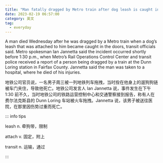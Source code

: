 ```yaml
---
title: "Man fatally dragged by Metro train after dog leash is caught in doors"
date: 2023-02-19 06:57:00
category: 英文
tag:
  - everyday
---
```


A man died Wednesday after he was dragged by a Metro train when a dog’s leash that was attached to him became caught in the doors, transit officials said. Metro spokesman Ian Jannetta said the incident occurred shortly before 1:30 p.m., when Metro’s Rail Operations Control Center and transit police received a report of a person being dragged by a train at the Dunn Loring station in Fairfax County. Jannetta said the man was taken to a hospital, where he died of his injuries.

地铁公司官员说，一名男子周三被一列地铁列车拖拽，当时拴在他身上的遛狗狗链被车门夹住，导致他死亡。地铁公司发言人 Ian Jannetta 说，事件发生在下午 1:30 前不久，当时地铁公司的铁路运营控制中心和交通警察接到报告，称有人在费尔法克斯县的 Dunn Loring 车站被火车拖拽。Jannetta 说，该男子被送往医院，在那里因伤势过重而死亡。

::: info tips

leash n. 牵狗带，限制

attach v. 固定，附上

transit n. 运输，通过

:::
